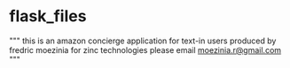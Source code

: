 # flask_files
""" this is an amazon concierge application for text-in users
produced by fredric moezinia for zinc technologies
please email moezinia.r@gmail.com 
"""
